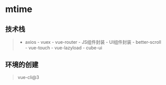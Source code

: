 # mtime

## 技术栈
>   - axios
    - vuex
    - vue-router
    - JS组件封装
    - UI组件封装
    - better-scroll
    - vue-touch
    - vue-lazyload
    - cube-ui

## 环境的创建
>   vue-cli@3